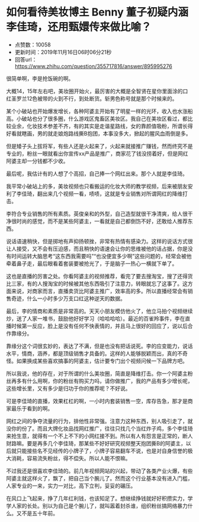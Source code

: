 # 如何看待美妆博主 Benny 董子初疑内涵李佳琦，还用甄嬛传来做比喻？
- 点赞数：10058
- 更新时间：2019年11月16日06时06分21秒
- 回答url：https://www.zhihu.com/question/355717816/answer/895995276
<body>
 <p data-pid="Y6s2aesX">很简单啊，李是抢饭碗的啊。</p>
 <p data-pid="3ArAFynt">大概14，15年左右吧，美妆圈开始火，最厉害的大概是全智贤在星你里面涂的口红圣罗兰12色被带的火到不行，到处断货。斩男色称号就是那个时候来的。</p>
 <p data-pid="tckHq7ti">某个小破站也开始爆发增长，各种阿婆主开始有了明星一样的光环，收入也水涨船高。小破站也分了很多圈，什么游戏区鬼畜区美妆区。我自己在美妆区看过，都比较业余，化妆技术参差不齐，有的其实是走谐星路线，女的靠颜值吸粉，所谓长得好看就瞎画，男的就走娘炮路线撕B抱团，本事没多大，掀起的腥风血雨倒是多。</p>
 <p data-pid="K7yHcv2l">但是矮子头上拔将军，有些人还是火起来了，火起来就接推广赚钱，然而终究不是专业的，粉丝一眼就看出你宣传xx产品是推广，商家花了钱没捞着好，但是网红阿婆主却一分钱都不少收。</p>
 <p data-pid="ZmR_hXU2">最后呢，我估计有的人想了个高招，自己捧一个网红出来。那个人就是李佳琦。</p>
 <p data-pid="5lGddZDp">我平常小破站上的多，美妆视频也只看搬运的化妆大师的教学视频，后来被朋友安利了李佳琦，翻出来几个视频一看，啧啧，这就是专业销售对所谓网红的降维打击。</p>
 <p data-pid="sW8UmVd1">李符合专业销售的所有素质。英俊亲和的外型，自己造型就很干净清爽，给人很干净很时尚的感觉，而不是某些阿婆主，一看就是自己都倒饬不好，还敢给人推荐东西。</p>
 <p data-pid="HQhONVDw">说话语速稍快，但是掷地有声抑扬顿挫，非常有热情有感染力。这样的说话方式很让人接受，又不会有压迫感，而且稍快的语速会让你的思维被他的话占据，你是没有时间运转大脑思考“这东西我需要吗”“也没便宜多少啊”这些问题的，经常会被他牵着鼻子走，最后眼看着套装要被抢光了，于是脑子一热心一横就下单了。</p>
 <p data-pid="F-iHlosj">这也是直播的厉害之处。你看阿婆主的视频推荐，看完了要去搜淘宝，搜了还得货比三家，有的人搜淘宝的时候被其他东西吸引了注意力，转眼就忘了这事了。这方面来说，对商家而言，直播卖货比阿婆主推广，效率高的多。所以直播经常会有销售奇迹，什么一小时多少万支口红这种逆天的数据。</p>
 <p data-pid="OX8sf0kn">最后，李的情商和素质是非常高的。天天小朋友模仿他火了，他立马拍个视频继续炒，送了人家一堆书，鼓励他好好学习（哈哈哈哈）。最近的百雀羚事件，李在直播时候第一反应，脸上是没有任何不快表情的，并且马上很好的回应了，说以后合作靠缘分。</p>
 <p data-pid="LsuxE8t3">靠缘分这个词很玄妙的，表达了不满，但是也没有把话说死。李的应变能力，说话水平，情商，涵养，都是顶级销售才具备的。这样的人能够脱颖而出，真的不奇怪。如果换成某些喜欢搞事的阿婆主，估计要专门出个视频问候一下品牌方吧。</p>
 <p data-pid="nmPBUHTN">所以我说，他的存在，对于所谓的什么美妆圈，简直是降维打击。你一个阿婆主粉丝再多有什么用啊，你的粉丝有购买力吗，请你做推广，我的产品有多少增长呢，这些增长里，又有多少是归功于你的推荐呢？不好说。</p>
 <p data-pid="-KJXT0T5">可是李佳琦的直播，效果杠杠的啊，一小时内套装销售一空，库存告急，那才是商家最乐于看到的啊。</p>
 <p data-pid="VIqbMALj">网红之间的争夺流量的行为，排他性非常强。注意力这种东西，别人吸引走了，就没你的份了。而且大牌化妆品找网红推广，往往只找几个当红炸子鸡，多个李佳琦来抢生意，就得有一个不上不下的小网红接不到。所以有人有怨言是正常的，断人财路嘛。要是再多几个李佳琦，那某些不好好研究视频整天抱团撕B的阿婆主，以后就只能接些名不见经传的小牌子了，小牌子容易翻车不说，也是对自身信誉的极大消耗，容易流失粉丝，得不偿失。所以人能不恨嘛。</p>
 <p data-pid="RD4lVgKL">不过我还是很喜欢李佳琦的。前几年视频网站的兴起，带动了各类产业火爆，有些阿婆主就这样火了，飘了，把自己当个腕儿了。然而这个行业基本没有进入门槛，人家专业的一来，实力一对比，高下立判，妥妥的碾压。</p>
 <p data-pid="0zR27LJ7">在风口上飞起来，挣了几年红利钱，也该知足了。想继续挣钱就好好积攒实力，学学人家的长处。别以为自己是个腕儿了，就叫嚣着封杀谁，组织粉丝搞网络暴力什么。又不是五十年前。</p>
 <p></p>
 <p></p>
 <p></p>
 <p></p>
</body>